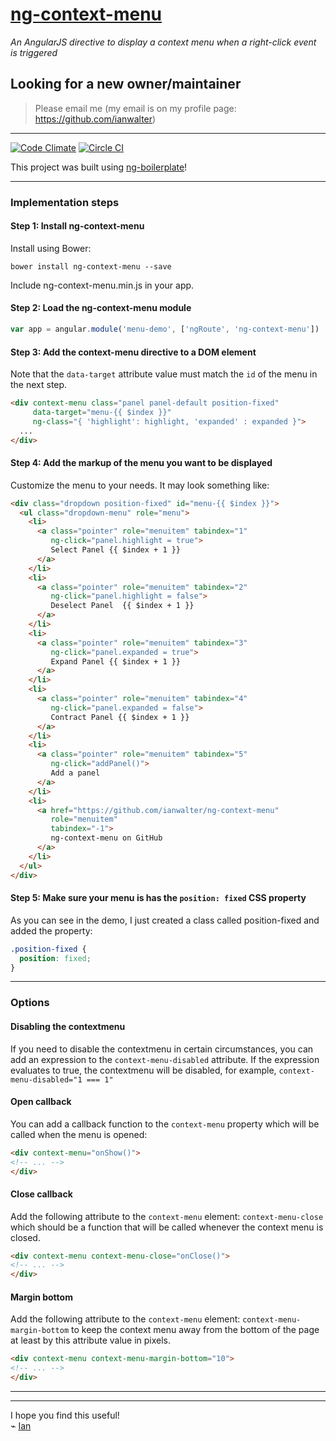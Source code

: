# [ng-context-menu](http://ianwalter.github.io/ng-context-menu/)
*An AngularJS directive to display a context menu when a right-click event is triggered*

## Looking for a new owner/maintainer  
> Please email me (my email is on my profile page: https://github.com/ianwalter)

---

[![Code Climate](https://codeclimate.com/github/ianwalter/ng-context-menu.png)](https://codeclimate.com/github/ianwalter/ng-context-menu) [![Circle CI](https://circleci.com/gh/ianwalter/ng-context-menu.svg?style=svg)](https://circleci.com/gh/ianwalter/ng-context-menu)

This project was built using [ng-boilerplate](https://github.com/ianwalter/ng-boilerplate)!

---

### Implementation steps

#### Step 1: Install ng-context-menu

Install using Bower:

```
bower install ng-context-menu --save
```

Include ng-context-menu.min.js in your app.

#### Step 2: Load the ng-context-menu module

```javascript
var app = angular.module('menu-demo', ['ngRoute', 'ng-context-menu'])
```

#### Step 3: Add the context-menu directive to a DOM element
Note that the `data-target` attribute value must match the `id` of the menu in the next step.
```html
<div context-menu class="panel panel-default position-fixed"
     data-target="menu-{{ $index }}"
     ng-class="{ 'highlight': highlight, 'expanded' : expanded }">
  ...
</div>
```
#### Step 4: Add the markup of the menu you want to be displayed

Customize the menu to your needs. It may look something like:

```html
<div class="dropdown position-fixed" id="menu-{{ $index }}">
  <ul class="dropdown-menu" role="menu">
    <li>
      <a class="pointer" role="menuitem" tabindex="1"
         ng-click="panel.highlight = true">
         Select Panel {{ $index + 1 }}
      </a>
    </li>
    <li>
      <a class="pointer" role="menuitem" tabindex="2"
         ng-click="panel.highlight = false">
         Deselect Panel  {{ $index + 1 }}
      </a>
    </li>
    <li>
      <a class="pointer" role="menuitem" tabindex="3"
         ng-click="panel.expanded = true">
         Expand Panel {{ $index + 1 }}
      </a>
    </li>
    <li>
      <a class="pointer" role="menuitem" tabindex="4"
         ng-click="panel.expanded = false">
         Contract Panel {{ $index + 1 }}
      </a>
    </li>
    <li>
      <a class="pointer" role="menuitem" tabindex="5"
         ng-click="addPanel()">
         Add a panel
      </a>
    </li>
    <li>
      <a href="https://github.com/ianwalter/ng-context-menu"
         role="menuitem"
         tabindex="-1">
         ng-context-menu on GitHub
      </a>
    </li>
  </ul>
</div>
```

#### Step 5: Make sure your menu is has the ```position: fixed``` CSS property

As you can see in the demo, I just created a class called position-fixed and added the property:

```css
.position-fixed {
  position: fixed;
}
```

---

### Options

#### Disabling the contextmenu

If you need to disable the contextmenu in certain circumstances, you can add an expression to the
 ```context-menu-disabled``` attribute. If the expression evaluates to true, the contextmenu will be
 disabled, for example, ```context-menu-disabled="1 === 1"```

#### Open callback

You can add a callback function to the `context-menu` property which will be
called when the menu is opened:

```html
<div context-menu="onShow()">
<!-- ... -->
</div>
```

#### Close callback

Add the following attribute to the `context-menu` element: `context-menu-close` which should be a function
that will be called whenever the context menu is closed.

```html
<div context-menu context-menu-close="onClose()">
<!-- ... -->
</div>
```

#### Margin bottom

Add the following attribute to the `context-menu` element: `context-menu-margin-bottom` to keep the context menu
away from the bottom of the page at least by this attribute value in pixels.

```html
<div context-menu context-menu-margin-bottom="10">
<!-- ... -->
</div>
```

---

---

I hope you find this useful!  
⌁ [Ian](http://ianvonwalter.com)
